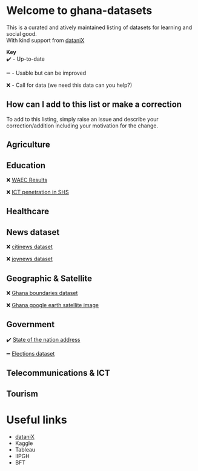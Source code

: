 # Welcome to ghana-datasets
This is a curated and atively maintained listing of datasets for learning and social good.  
With kind support from [dataniX](www.datanix.co.uk/blog)

**Key**  
:heavy_check_mark: - Up-to-date
 
:heavy_minus_sign: - Usable but can be improved

:x:  - Call for data (we need this data can you help?)  



**How can I add to this list or make a correction**
-----------
To add to this listing, simply raise an issue and describe your correction/addition including your motivation for the change.  


## Agriculture  


## Education  
:x: [WAEC Results](www.com)  

:x: [ICT penetration in SHS](www.com)  


## Healthcare  


## News dataset  
:x: [citinews dataset](www.datanix.co.uk/blog)  

:x: [joynews dataset](www.datanix.co.uk/blog)  

## Geographic & Satellite  
:x: [Ghana boundaries dataset](www.com)  

:x: [Ghana google earth satellite image](www.com)  

## Government  
:heavy_check_mark: [State of the nation address](www.datanix.co.uk/blog)   

:heavy_minus_sign: [Elections dataset](www.datanix.co.uk/blog)  

## Telecommunications & ICT  


## Tourism  



# Useful links
- [dataniX](www.datanix.co.uk/blog) 
- Kaggle
- Tableau
- IIPGH
- BFT
   
